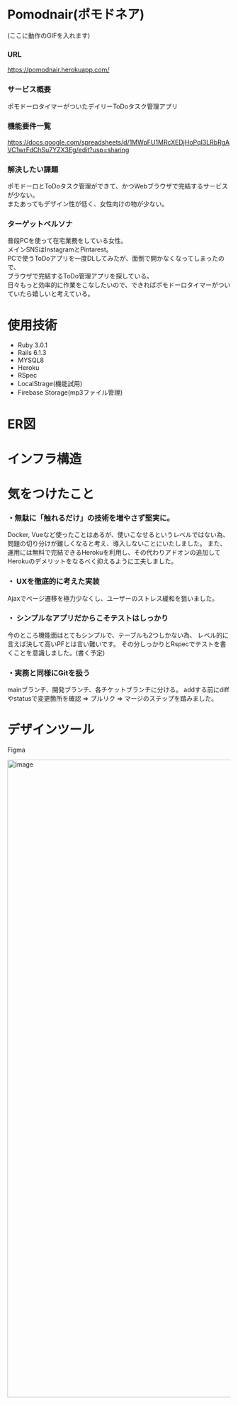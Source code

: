 # Pomodnair(ポモドネア)
(ここに動作のGIFを入れます)

### URL
https://pomodnair.herokuapp.com/

### サービス概要
ポモドーロタイマーがついたデイリーToDoタスク管理アプリ

### 機能要件一覧
https://docs.google.com/spreadsheets/d/1MWpFU1MRcXEDjHoPqI3LRbRgAVC1wrFdChSu7YZX3Eg/edit?usp=sharing

### 解決したい課題
ポモドーロとToDoタスク管理ができて、かつWebブラウザで完結するサービスが少ない。<br>
またあってもデザイン性が低く、女性向けの物が少ない。

### ターゲットペルソナ
普段PCを使って在宅業務をしている女性。<br>
メインSNSはInstagramとPintarest。<br>
PCで使うToDoアプリを一度DLしてみたが、面倒で開かなくなってしまったので、<br>
ブラウザで完結するToDo管理アプリを探している。<br>
日々もっと効率的に作業をこなしたいので、できればポモドーロタイマーがついていたら嬉しいと考えている。<br>

# 使用技術

- Ruby 3.0.1
- Rails 6.1.3
- MYSQL8
- Heroku
- RSpec
- LocalStrage(機能試用)
- Firebase Storage(mp3ファイル管理)

# ER図

# インフラ構造

# 気をつけたこと
### ・無駄に「触れるだけ」の技術を増やさず堅実に。
Docker, Vueなど使ったことはあるが、使いこなせるというレベルではない為、
問題の切り分けが難しくなると考え、導入しないことにいたしました。
また、運用には無料で完結できるHerokuを利用し、その代わりアドオンの追加して
Herokuのデメリットをなるべく抑えるように工夫しました。

### ・ UXを徹底的に考えた実装
Ajaxでページ遷移を極力少なくし、ユーザーのストレス緩和を狙いました。

### ・ シンプルなアプリだからこそテストはしっかり
今のところ機能面はとてもシンプルで、テーブルも2つしかない為、
レベル的に言えば決して高いPFとは言い難いです。
その分しっかりとRspecでテストを書くことを意識しました。(書く予定)

### ・実務と同様にGitを扱う
mainブランチ、開発ブランチ、各チケットブランチに分ける。
addする前にdiffやstatusで変更箇所を確認 => プルリク => マージのステップを踏みました。


# デザインツール
Figma

<img width="1440" alt="image" src="https://user-images.githubusercontent.com/64563988/120413726-cead3a00-c393-11eb-8f77-16633139012d.png">
